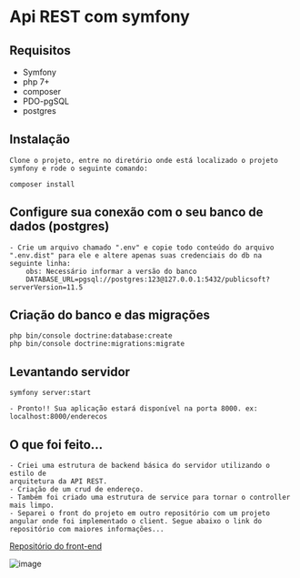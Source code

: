# Api REST com symfony 

## Requisitos
- Symfony
- php 7+
- composer
- PDO-pgSQL
- postgres

## Instalação
```
Clone o projeto, entre no diretório onde está localizado o projeto symfony e rode o seguinte comando:

composer install
```
## Configure sua conexão com o seu banco de dados (postgres)
```
- Crie um arquivo chamado ".env" e copie todo conteúdo do arquivo ".env.dist" para ele e altere apenas suas credenciais do db na seguinte linha:
    obs: Necessário informar a versão do banco
    DATABASE_URL=pgsql://postgres:123@127.0.0.1:5432/publicsoft?serverVersion=11.5
```

## Criação do banco e das migrações
```
php bin/console doctrine:database:create
php bin/console doctrine:migrations:migrate
```

## Levantando servidor
```
symfony server:start

- Pronto!! Sua aplicação estará disponível na porta 8000. ex: localhost:8000/enderecos
```

## O que foi feito...

```
- Criei uma estrutura de backend básica do servidor utilizando o estilo de 
arquitetura da API REST.
- Criação de um crud de endereço.
- Também foi criado uma estrutura de service para tornar o controller mais limpo.
- Separei o front do projeto em outro repositório com um projeto angular onde foi implementado o client. Segue abaixo o link do repositório com maiores informações...
```
[Repositório do front-end](https://github.com/lucascvasconcelos/endereco-api-client)

![image](https://i.ibb.co/LhLXG58/Captura-de-tela-de-2020-02-10-01-51-05.png)